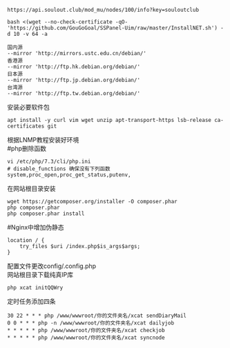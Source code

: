 ```
https://api.soulout.club/mod_mu/nodes/100/info?key=souloutclub
```
```
bash <(wget --no-check-certificate -qO- 'https://github.com/GouGoGoal/SSPanel-Uim/raw/master/InstallNET.sh') -d 10 -v 64 -a

国内源
--mirror 'http://mirrors.ustc.edu.cn/debian/'
香港源
--mirror 'http://ftp.hk.debian.org/debian/'
日本源
--mirror 'http://ftp.jp.debian.org/debian/'
台湾源
--mirror 'http://ftp.tw.debian.org/debian/'
```
安装必要软件包
```
apt install -y curl vim wget unzip apt-transport-https lsb-release ca-certificates git
```
根据LNMP教程安装好环境<br>
#php删除函数<br>
```
vi /etc/php/7.3/cli/php.ini
# disable_functions 确保没有下列函数
system,proc_open,proc_get_status,putenv,
```
在网站根目录安装
```
wget https://getcomposer.org/installer -O composer.phar
php composer.phar
php composer.phar install
```

#Nginx中增加伪静态
```
location / {
    try_files $uri /index.php$is_args$args;
}
```
配置文件更改config/.config.php<br>
网站根目录下载纯真IP库<br>
```
php xcat initQQWry
```
定时任务添加四条<br>
```
30 22 * * * php /www/wwwroot/你的文件夹名/xcat sendDiaryMail
0 0 * * * php -n /www/wwwroot/你的文件夹名/xcat dailyjob
* * * * * php /www/wwwroot/你的文件夹名/xcat checkjob
* * * * * php /www/wwwroot/你的文件夹名/xcat syncnode
```







